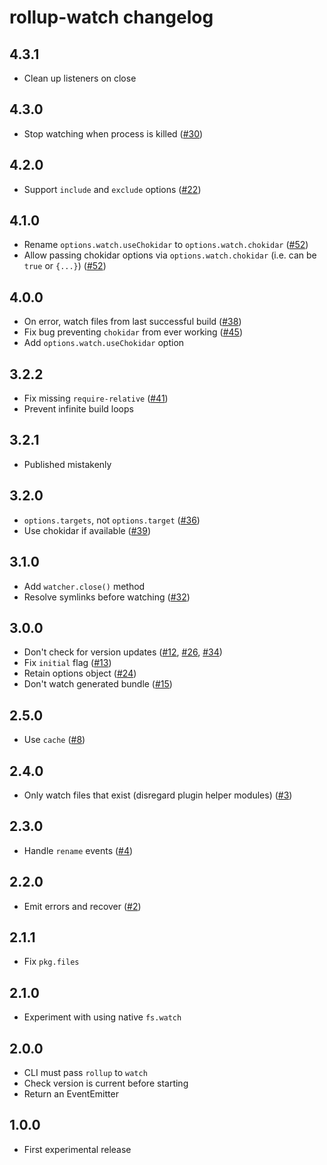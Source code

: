 # rollup-watch changelog

## 4.3.1

* Clean up listeners on close

## 4.3.0

* Stop watching when process is killed ([#30](https://github.com/rollup/rollup-watch/issues/30))

## 4.2.0

* Support `include` and `exclude` options ([#22](https://github.com/rollup/rollup-watch/issues/22))

## 4.1.0

* Rename `options.watch.useChokidar` to `options.watch.chokidar` ([#52](https://github.com/rollup/rollup-watch/pull/52))
* Allow passing chokidar options via `options.watch.chokidar` (i.e. can be `true` or `{...}`)  ([#52](https://github.com/rollup/rollup-watch/pull/52))

## 4.0.0

* On error, watch files from last successful build ([#38](https://github.com/rollup/rollup-watch/issues/38))
* Fix bug preventing `chokidar` from ever working ([#45](https://github.com/rollup/rollup-watch/issues/45))
* Add `options.watch.useChokidar` option

## 3.2.2

* Fix missing `require-relative` ([#41](https://github.com/rollup/rollup-watch/pull/41))
* Prevent infinite build loops

## 3.2.1

* Published mistakenly

## 3.2.0

* `options.targets`, not `options.target` ([#36](https://github.com/rollup/rollup-watch/issues/36))
* Use chokidar if available ([#39](https://github.com/rollup/rollup-watch/pull/39))

## 3.1.0

* Add `watcher.close()` method
* Resolve symlinks before watching ([#32](https://github.com/rollup/rollup-watch/issues/32))

## 3.0.0

* Don't check for version updates ([#12](https://github.com/rollup/rollup-watch/issues/12), [#26](https://github.com/rollup/rollup-watch/issues/26), [#34](https://github.com/rollup/rollup-watch/issues/34))
* Fix `initial` flag ([#13](https://github.com/rollup/rollup-watch/pull/13))
* Retain options object ([#24](https://github.com/rollup/rollup-watch/issues/24))
* Don't watch generated bundle ([#15](https://github.com/rollup/rollup-watch/issues/15))

## 2.5.0

* Use `cache` ([#8](https://github.com/rollup/rollup-watch/issues/8))

## 2.4.0

* Only watch files that exist (disregard plugin helper modules) ([#3](https://github.com/rollup/rollup-watch/issues/3))

## 2.3.0

* Handle `rename` events ([#4](https://github.com/rollup/rollup-watch/issues/4))

## 2.2.0

* Emit errors and recover ([#2](https://github.com/rollup/rollup-watch/issues/2))

## 2.1.1

* Fix `pkg.files`

## 2.1.0

* Experiment with using native `fs.watch`

## 2.0.0

* CLI must pass `rollup` to `watch`
* Check version is current before starting
* Return an EventEmitter

## 1.0.0

* First experimental release
